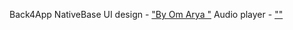 Back4App
NativeBase
UI design - ["By Om Arya "](https://www.figma.com/file/QkHbNYtuEkU2jVXLPZZ6yS/Music-Player-UI-KIT%F0%9F%8E%A7-(Community)?node-id=1588-112&t=oTC1Y0mAWXQZ0Fjl-0)
Audio player - [""](https://react-native-track-player.js.org/docs/basics/installation)